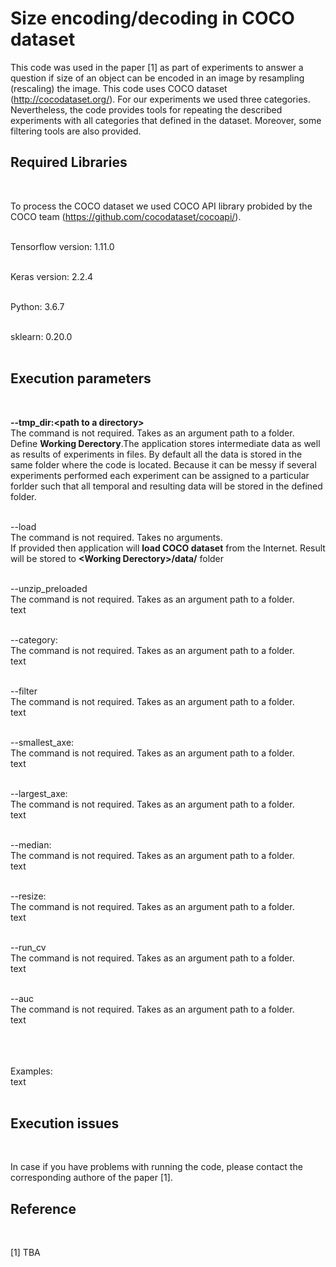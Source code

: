 # Size encoding/decoding in COCO dataset


This code was used in the paper [1] as part of experiments to answer a question if size of an object can be encoded in an image by resampling (rescaling) the image. This code uses COCO dataset (http://cocodataset.org/). For our experiments we used three categories. Nevertheless, the code provides tools for repeating the described experiments with all categories that defined in the dataset. Moreover, some filtering tools are also provided.<br>



<H2>Required Libraries</H2><br>


To process the COCO dataset we used COCO API library probided by the COCO team (https://github.com/cocodataset/cocoapi/).<br><br>

Tensorflow version: 1.11.0<br><br>

Keras version: 2.2.4<br><br>

Python: 3.6.7<br><br>

sklearn: 0.20.0<br><br>

<H2>Execution parameters</H2><br>

<b>--tmp_dir:&lt;path to a directory&gt;</b><br>
The command is not required. Takes as an argument path to a folder.<br>
Define <b>Working Derectory</b>.The application stores intermediate data as well as results of experiments in files. By default all the data is stored in the same folder where the code is located. Because it can be messy if several experiments performed each experiment can be assigned to a particular forlder such that all temporal and resulting data will be stored in the defined folder.<br><br>

--load<br>
The command is not required. Takes no arguments.<br>
If provided then application will <b>load COCO dataset</b> from the Internet. Result will be stored to <b>&lt;Working Derectory&gt;/data/</b> folder <br><br>

--unzip_preloaded<br>
The command is not required. Takes as an argument path to a folder.<br>
text<br><br>

--category:<br>
The command is not required. Takes as an argument path to a folder.<br>
text<br><br>

--filter<br>
The command is not required. Takes as an argument path to a folder.<br>
text<br><br>

--smallest_axe:<br>
The command is not required. Takes as an argument path to a folder.<br>
text<br><br>

--largest_axe:<br>
The command is not required. Takes as an argument path to a folder.<br>
text<br><br>

--median:<br>
The command is not required. Takes as an argument path to a folder.<br>
text<br><br>

--resize:<br>
The command is not required. Takes as an argument path to a folder.<br>
text<br><br>

--run_cv<br>
The command is not required. Takes as an argument path to a folder.<br>
text<br><br>

--auc<br>
The command is not required. Takes as an argument path to a folder.<br>
text<br><br><br><br>


Examples:<br>
text<br><br>

<H2>Execution issues</H2><br>

In case if you have problems with running the code, please contact the corresponding authore of the paper [1].


<H2>Reference</H2><br>

[1] TBA



